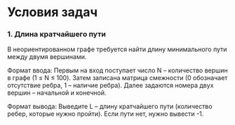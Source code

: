 # Условия задач
### 1. Длина кратчайшего пути
В неориентированном графе требуется найти длину минимального пути между двумя вершинами.

Формат ввода: Первым на вход поступает число N – количество вершин в графе (1 ≤ N ≤ 100). Затем записана матрица смежности (0 обозначает отсутствие ребра, 1 – наличие ребра). Далее задаются номера двух вершин – начальной и конечной.

Формат вывода: Выведите L – длину кратчайшего пути (количество ребер, которые нужно пройти).
Если пути нет, нужно вывести -1.
